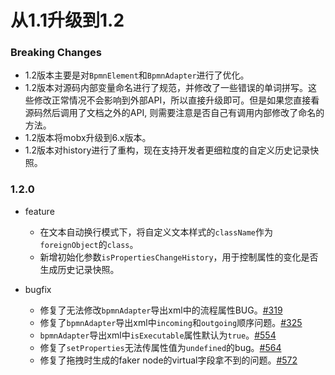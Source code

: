 # 从1.1升级到1.2

### Breaking Changes

- 1.2版本主要是对`BpmnElement`和`BpmnAdapter`进行了优化。
- 1.2版本对源码内部变量命名进行了规范，并修改了一些错误的单词拼写。这些修改正常情况不会影响到外部API，所以直接升级即可。但是如果您直接看源码然后调用了文档之外的API, 则需要注意是否自己有调用内部修改了命名的方法。
- 1.2版本将mobx升级到6.x版本。
- 1.2版本对history进行了重构，现在支持开发者更细粒度的自定义历史记录快照。

### 1.2.0

- feature
  - 在文本自动换行模式下，将自定义文本样式的`className`作为`foreignObject`的`class`。
  - 新增初始化参数`isPropertiesChangeHistory`，用于控制属性的变化是否生成历史记录快照。

- bugfix
  - 修复了无法修改`bpmnAdapter`导出xml中的流程属性BUG。[#319](https://github.com/didi/LogicFlow/issues/319)
  - 修复了`bpmnAdapter`导出xml中`incoming`和`outgoing`顺序问题。[#325](https://github.com/didi/LogicFlow/issues/325)
  - `bpmnAdapter`导出xml中`isExecutable`属性默认为`true`。[#554](https://github.com/didi/LogicFlow/issues/554)
  - 修复了`setProperties`无法传属性值为`undefined`的bug。[#564](https://github.com/didi/LogicFlow/issues/564)
  - 修复了拖拽时生成的faker node的virtual字段拿不到的问题。[#572](https://github.com/didi/LogicFlow/issues/572)
  
  
